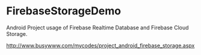 # FirebaseStorageDemo
Android Project usage of Firebase Realtime Database and Firebase Cloud Storage.

http://www.busywww.com/mycodes/project_android_firebase_storage.aspx
